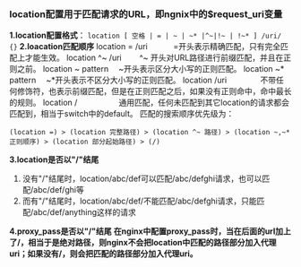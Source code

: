 ### **location配置用于匹配请求的URL，即ngnix中的$request_uri变量**
**1.location配置格式**：
`location [ 空格 | = | ~ | ~* |^~|!~ | !~* ] /uri/ {}`
**2.loacation匹配顺序**
location = /uri 　　　=开头表示精确匹配，只有完全匹配上才能生效。
location ^~ /uri 　　^~ 开头对URL路径进行前缀匹配，并且在正则之前。
location ~ pattern 　~开头表示区分大小写的正则匹配。
location ~* pattern 　~*开头表示不区分大小写的正则匹配。
location /uri 　　　　不带任何修饰符，也表示前缀匹配，但是在正则匹配之后，如果没有正则命中，命中最长的规则。
location / 　　　　　通用匹配，任何未匹配到其它location的请求都会匹配到，相当于switch中的default。
匹配的搜索顺序优先级为：

~~~
(location =) > (location 完整路径) > (location ^~ 路径) > (location ~,~* 正则顺序) > (location 部分起始路径) > (/)
~~~
**3.location是否以"/"结尾**
1.  没有"/"结尾时，location/abc/def可以匹配/abc/defghi请求，也可以匹配/abc/def/ghi等
2.  而有"/"结尾时，location/abc/def/不能匹配/abc/defghi请求，只能匹配/abc/def/anything这样的请求

**4.proxy_pass是否以"/"结尾**
**在nginx中配置proxy_pass时，当在后面的url加上了/，相当于是绝对路径，则nginx不会把location中匹配的路径部分加入代理uri；如果没有/，则会把匹配的路径部分加入代理uri。**
